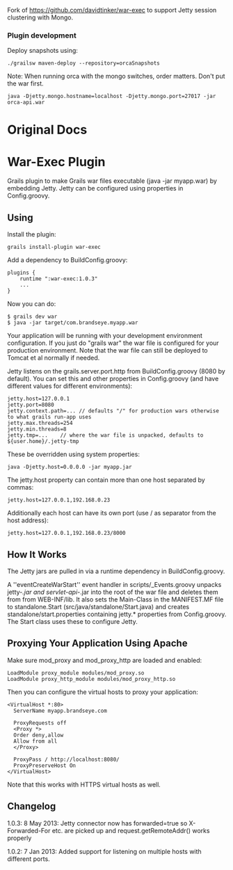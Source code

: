 Fork of https://github.com/davidtinker/war-exec to support Jetty session clustering with Mongo.

### Plugin development

Deploy snapshots using:
```
./grailsw maven-deploy --repository=orcaSnapshots
```

Note: When running orca with the mongo switches, order matters.  Don't put the war first.
```
java -Djetty.mongo.hostname=localhost -Djetty.mongo.port=27017 -jar orca-api.war
```

# Original Docs

War-Exec Plugin
===============

Grails plugin to make Grails war files executable (java -jar myapp.war) by embedding Jetty. Jetty can be configured
using properties in Config.groovy.

Using
-----

Install the plugin:

    grails install-plugin war-exec

Add a dependency to BuildConfig.groovy:

    plugins {
        runtime ":war-exec:1.0.3"
        ...
    }

Now you can do:

    $ grails dev war
    $ java -jar target/com.brandseye.myapp.war

Your application will be running with your development environment configuration. If you just do "grails war" the
war file is configured for your production environment. Note that the war file can still be deployed to Tomcat et
al normally if needed.

Jetty listens on the grails.server.port.http from BuildConfig.groovy (8080 by default). You can set this and
other properties in Config.groovy (and have different values for different environments):

    jetty.host=127.0.0.1
    jetty.port=8080
    jetty.context.path=... // defaults "/" for production wars otherwise to what grails run-app uses
    jetty.max.threads=254
    jetty.min.threads=8
    jetty.tmp=...    // where the war file is unpacked, defaults to ${user.home}/.jetty-tmp

These be overridden using system properties:

    java -Djetty.host=0.0.0.0 -jar myapp.jar

The jetty.host property can contain more than one host separated by commas:

    jetty.host=127.0.0.1,192.168.0.23

Additionally each host can have its own port (use / as separator from the host address):

    jetty.host=127.0.0.1,192.168.0.23/8000


How It Works
------------

The Jetty jars are pulled in via a runtime dependency in BuildConfig.groovy.

A ''eventCreateWarStart'' event handler in scripts/_Events.groovy unpacks jetty-*.jar and servlet-api-*.jar into the
root of the war file and deletes them from from WEB-INF/lib. It also sets the Main-Class in the MANIFEST.MF file to
standalone.Start (src/java/standalone/Start.java) and creates standalone/start.properties containing jetty.*
properties from Config.groovy. The Start class uses these to configure Jetty.


Proxying Your Application Using Apache
--------------------------------------

Make sure mod_proxy and mod_proxy_http are loaded and enabled:

    LoadModule proxy_module modules/mod_proxy.so
    LoadModule proxy_http_module modules/mod_proxy_http.so

Then you can configure the virtual hosts to proxy your application:

    <VirtualHost *:80>
      ServerName myapp.brandseye.com

      ProxyRequests off
      <Proxy *>
      Order deny,allow
      Allow from all
      </Proxy>

      ProxyPass / http://localhost:8080/
      ProxyPreserveHost On
    </VirtualHost>

Note that this works with HTTPS virtual hosts as well.


Changelog
---------

1.0.3: 8 May 2013: Jetty connector now has forwarded=true so X-Forwarded-For etc. are picked up and
  request.getRemoteAddr() works properly

1.0.2: 7 Jan 2013: Added support for listening on multiple hosts with different ports.
